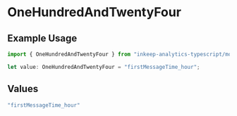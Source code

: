 # OneHundredAndTwentyFour

## Example Usage

```typescript
import { OneHundredAndTwentyFour } from "inkeep-analytics-typescript/models/operations";

let value: OneHundredAndTwentyFour = "firstMessageTime_hour";
```

## Values

```typescript
"firstMessageTime_hour"
```